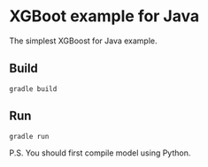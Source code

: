 # XGBoot example for Java

The simplest XGBoost for Java example.

## Build
```
gradle build
```

## Run
```
gradle run
```

P.S. You should first compile model using Python.
